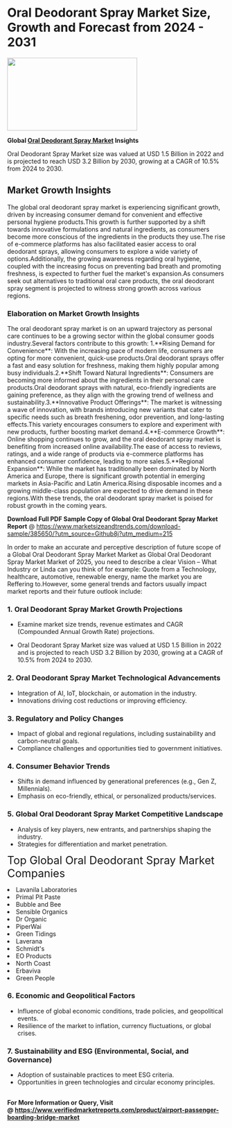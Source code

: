 <H1>Oral Deodorant Spray Market Size, Growth and Forecast from 2024 - 2031</H1><img class="aligncenter size-medium wp-image-584254" src="https://thirdeyenews.in/wp-content/uploads/2024/09/Global-Market-Research-300x168.jpeg" alt="" width="300" height="168" /><p><strong>Global&nbsp;<a href="https://www.marketsizeandtrends.com/download-sample/385650/?utm_source=Github8j?utm_medium=215">Oral Deodorant Spray Market</a> Insights</strong></p><p>Oral Deodorant Spray Market size was valued at USD 1.5 Billion in 2022 and is projected to reach USD 3.2 Billion by 2030, growing at a CAGR of 10.5% from 2024 to 2030.</p><p><h2>Market Growth Insights</h2> The global oral deodorant spray market is experiencing significant growth, driven by increasing consumer demand for convenient and effective personal hygiene products.This growth is further supported by a shift towards innovative formulations and natural ingredients, as consumers become more conscious of the ingredients in the products they use.The rise of e-commerce platforms has also facilitated easier access to oral deodorant sprays, allowing consumers to explore a wide variety of options.Additionally, the growing awareness regarding oral hygiene, coupled with the increasing focus on preventing bad breath and promoting freshness, is expected to further fuel the market's expansion.As consumers seek out alternatives to traditional oral care products, the oral deodorant spray segment is projected to witness strong growth across various regions.<h3>Elaboration on Market Growth Insights</h3> The oral deodorant spray market is on an upward trajectory as personal care continues to be a growing sector within the global consumer goods industry.Several factors contribute to this growth: 1.**Rising Demand for Convenience**: With the increasing pace of modern life, consumers are opting for more convenient, quick-use products.Oral deodorant sprays offer a fast and easy solution for freshness, making them highly popular among busy individuals.2.**Shift Toward Natural Ingredients**: Consumers are becoming more informed about the ingredients in their personal care products.Oral deodorant sprays with natural, eco-friendly ingredients are gaining preference, as they align with the growing trend of wellness and sustainability.3.**Innovative Product Offerings**: The market is witnessing a wave of innovation, with brands introducing new variants that cater to specific needs such as breath freshening, odor prevention, and long-lasting effects.This variety encourages consumers to explore and experiment with new products, further boosting market demand.4.**E-commerce Growth**: Online shopping continues to grow, and the oral deodorant spray market is benefiting from increased online availability.The ease of access to reviews, ratings, and a wide range of products via e-commerce platforms has enhanced consumer confidence, leading to more sales.5.**Regional Expansion**: While the market has traditionally been dominated by North America and Europe, there is significant growth potential in emerging markets in Asia-Pacific and Latin America.Rising disposable incomes and a growing middle-class population are expected to drive demand in these regions.With these trends, the oral deodorant spray market is poised for robust growth in the coming years.<p><span class=""><strong>Download Full PDF Sample Copy of Global Oral Deodorant Spray Market Report</strong> @ <a href="https://www.marketsizeandtrends.com/download-sample/385650/?utm_source=Github8j?utm_medium=215" target="_blank">https://www.marketsizeandtrends.com/download-sample/385650/?utm_source=Github8j?utm_medium=215</a></span></p><p>In order to make an accurate and perceptive description of future scope of a Global&nbsp;Oral Deodorant Spray Market Market as Global&nbsp;Oral Deodorant Spray Market Market of 2025, you need to describe a clear Vision &ndash; What Industry or Linda can you think of for example: Quote from a Technology, healthcare, automotive, renewable energy, name the market you are Reffering to.However, some general trends and factors usually impact market reports and their future outlook include:</p><h3>1.&nbsp;<strong>Oral Deodorant Spray Market Growth Projections</strong></h3><ul><li>Examine market size trends, revenue estimates and CAGR (Compounded Annual Growth Rate) projections.</li><li><p>Oral Deodorant Spray Market size was valued at USD 1.5 Billion in 2022 and is projected to reach USD 3.2 Billion by 2030, growing at a CAGR of 10.5% from 2024 to 2030.</p></li></ul><h3>2.&nbsp;<strong>Oral Deodorant Spray Market Technological Advancements</strong></h3><ul><li>Integration of AI, IoT, blockchain, or automation in the industry.</li><li>Innovations driving cost reductions or improving efficiency.</li></ul><h3>3.&nbsp;<strong>Regulatory and Policy Changes</strong></h3><ul><li>Impact of global and regional regulations, including sustainability and carbon-neutral goals.</li><li>Compliance challenges and opportunities tied to government initiatives.</li></ul><h3>4.&nbsp;<strong>Consumer Behavior Trends</strong></h3><ul><li>Shifts in demand influenced by generational preferences (e.g., Gen Z, Millennials).</li><li>Emphasis on eco-friendly, ethical, or personalized products/services.</li></ul><h3>5.&nbsp;<strong>Global Oral Deodorant Spray Market Competitive Landscape</strong></h3><ul><li>Analysis of key players, new entrants, and partnerships shaping the industry.</li><li>Strategies for differentiation and market penetration.</li></ul><p data-pm-slice="1 1 []"><span style="color: inherit; font-family: inherit; font-size: 25px;">Top Global Oral Deodorant Spray Market Companies</span></p><div class="" data-test-id=""><p><li>Lavanila Laboratories</li><li> Primal Pit Paste</li><li> Bubble and Bee</li><li> Sensible Organics</li><li> Dr Organic</li><li> PiperWai</li><li> Green Tidings</li><li> Laverana</li><li> Schmidt's</li><li> EO Products</li><li> North Coast</li><li> Erbaviva</li><li> Green People</li></p></div><h3>6.&nbsp;<strong>Economic and Geopolitical Factors</strong></h3><ul><li>Influence of global economic conditions, trade policies, and geopolitical events.</li><li>Resilience of the market to inflation, currency fluctuations, or global crises.</li></ul><h3>7.&nbsp;<strong>Sustainability and ESG (Environmental, Social, and Governance)</strong></h3><ul><li>Adoption of sustainable practices to meet ESG criteria.</li><li>Opportunities in green technologies and circular economy principles.</li></ul><h2><strong style="font-size: 14px;">For More Information or Query, Visit @&nbsp;</strong><a style="background-color: #ffffff; font-size: 14px;" href="https://www.marketsizeandtrends.com/report/oral-deodorant-spray-market/" target="_blank">https://www.verifiedmarketreports.com/product/airport-passenger-boarding-bridge-market</a></h2>